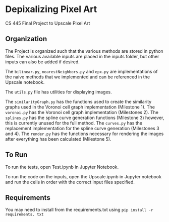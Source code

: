 # Depixalizing Pixel Art

CS 445 Final Project to Upscale Pixel Art

## Organization

The Project is organized such that the various methods are stored in python files. The various available inputs are placed in the inputs folder, but other inputs can also be added if desired.

The `bilinear.py`, `nearestNeighbors.py` and `epx.py` are implementations of the naive methods that we implemented and can be referenced in the Upscale notebook.

The `utils.py` file has utilities for displaying images.

The `similarityGraph.py` has the functions used to create the similarity graphs used in the Voronoi cell graph implementation (Milestone 1).
The `voronoi.py` has the Voronoi cell graph implementation (Milestones 2).
The `splines.py` has the spline curve generation functions (Milestone 3) however, this is currently unused for the full method.
The `curves.py` has the replacement implementation for the spline curve generation (Milestones 3 and 4).
The `render.py` has the functions necessary for rendering the images after everything has been calculated (Milestone 5).

## To Run

To run the tests, open Test.ipynb in Jupyter Notebook.

To run the code on the inputs, open the Upscale.ipynb in Jupyter notebook and run the cells in order with the correct input files specified.

## Requirements

You may need to install from the requirements.txt using `pip install -r requirements. txt`
